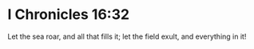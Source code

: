 # I Chronicles 16:32

Let the sea roar, and all that fills it; let the field exult, and everything in it!
